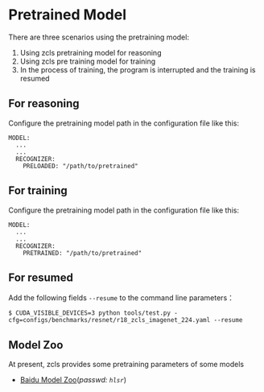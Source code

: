 
# Pretrained Model

There are three scenarios using the pretraining model:

1. Using zcls pretraining model for reasoning
2. Using zcls pre training model for training
3. In the process of training, the program is interrupted and the training is resumed

## For reasoning

Configure the pretraining model path in the configuration file like this:

```
MODEL:
  ...
  ...
  RECOGNIZER:
    PRELOADED: "/path/to/pretrained"
```

## For training

Configure the pretraining model path in the configuration file like this:

```
MODEL:
  ...
  ...
  RECOGNIZER:
    PRETRAINED: "/path/to/pretrained"
```

## For resumed

Add the following fields `--resume` to the command line parameters：

```
$ CUDA_VISIBLE_DEVICES=3 python tools/test.py -cfg=configs/benchmarks/resnet/r18_zcls_imagenet_224.yaml --resume
```

## Model Zoo

At present, zcls provides some pretraining parameters of some models

* [Baidu Model Zoo](https://pan.baidu.com/s/1-lay0yane_hSqWRDYX5r9w)(*passwd: `hlsr`*)